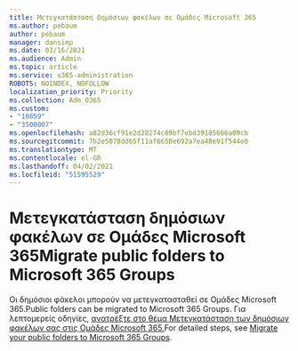 ```yaml
---
title: Μετεγκατάσταση δημόσιων φακέλων σε Ομάδες Microsoft 365
ms.author: pebaum
author: pebaum
manager: dansimp
ms.date: 03/16/2021
ms.audience: Admin
ms.topic: article
ms.service: o365-administration
ROBOTS: NOINDEX, NOFOLLOW
localization_priority: Priority
ms.collection: Adm_O365
ms.custom:
- "10859"
- "3500007"
ms.openlocfilehash: a82d36cf91e2d28274c89bf7ebd39185666a09cb
ms.sourcegitcommit: 7b2e5078dd65f11af6650e692a7ea48e91f544e0
ms.translationtype: MT
ms.contentlocale: el-GR
ms.lasthandoff: 04/02/2021
ms.locfileid: "51595529"
---
```

# <a name="migrate-public-folders-to-microsoft-365-groups"></a><span data-ttu-id="009fc-102">Μετεγκατάσταση δημόσιων φακέλων σε Ομάδες Microsoft 365</span><span class="sxs-lookup"><span data-stu-id="009fc-102">Migrate public folders to Microsoft 365 Groups</span></span>

<span data-ttu-id="009fc-103">Οι δημόσιοι φάκελοι μπορούν να μετεγκατασταθεί σε Ομάδες Microsoft 365.</span><span class="sxs-lookup"><span data-stu-id="009fc-103">Public folders can be migrated to Microsoft 365 Groups.</span></span> <span data-ttu-id="009fc-104">Για λεπτομερείς οδηγίες, [ανατρέξτε στο θέμα Μετεγκατάσταση των δημόσιων φακέλων σας στις Ομάδες Microsoft 365.](https://aka.ms/PFToM365Group)</span><span class="sxs-lookup"><span data-stu-id="009fc-104">For detailed steps, see [Migrate your public folders to Microsoft 365 Groups](https://aka.ms/PFToM365Group).</span></span>